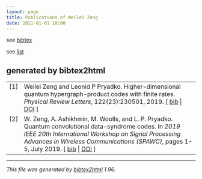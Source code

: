 ```yaml
---
layout: page
title: Publications of Weilei Zeng
date: 2021-01-01 10:00
---
```




see [bibtex](static/publications/zwl_bib.html)

see [list](static/publications/zwl.html)



##  generated by bibtex2html

<table>

<tr valign="top">
<td align="right" class="bibtexnumber">
[<a name="zeng2019higher">1</a>]
</td>
<td class="bibtexitem">
Weilei Zeng and Leonid&nbsp;P Pryadko.
 Higher-dimensional quantum hypergraph-product codes with finite
  rates.
 <em>Physical Review Letters</em>, 122(23):230501, 2019.
[&nbsp;<a href="zwl_bib.html#zeng2019higher">bib</a>&nbsp;| 
<a href="http://dx.doi.org/10.1103/PhysRevLett.122.230501">DOI</a>&nbsp;]

</td>
</tr>


<tr valign="top">
<td align="right" class="bibtexnumber">
[<a name="zeng2019convolutional">2</a>]
</td>
<td class="bibtexitem">
W.&nbsp;Zeng, A.&nbsp;Ashikhmin, M.&nbsp;Woolls, and L.&nbsp;P. Pryadko.
 Quantum convolutional data-syndrome codes.
 In <em>2019 IEEE 20th International Workshop on Signal Processing
  Advances in Wireless Communications (SPAWC)</em>, pages 1-5, July 2019.
[&nbsp;<a href="zwl_bib.html#zeng2019convolutional">bib</a>&nbsp;| 
<a href="http://dx.doi.org/10.1109/SPAWC.2019.8815487">DOI</a>&nbsp;]

</td>
</tr>
</table><hr><p><em>This file was generated by
<a href="http://www.lri.fr/~filliatr/bibtex2html/">bibtex2html</a> 1.96.</em></p>

